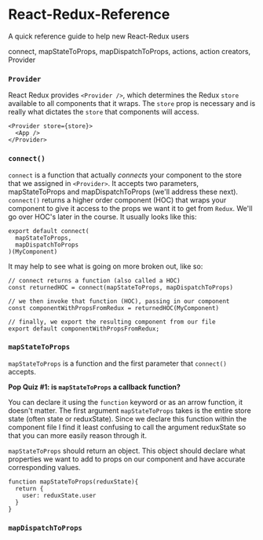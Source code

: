 # React-Redux-Reference
A quick reference guide to help new React-Redux users


connect, mapStateToProps, mapDispatchToProps, actions, action creators, Provider

### `Provider`

React Redux provides `<Provider />`, which determines the Redux `store` available
to all components that it wraps. The `store` prop is necessary and is really
what dictates the `store` that components will access.

```
<Provider store={store}>
  <App />
</Provider>
```

### `connect()`

`connect` is a function that actually *connects* your component to the store that
we assigned in `<Provider>`. It accepts two parameters, mapStateToProps
and mapDispatchToProps (we'll address these next). `connect()` returns a higher
order component (HOC) that wraps your component to give it access to the 
props we want it to get from `Redux`. We'll go over HOC's later in the course.
It usually looks like this:

```
export default connect(
  mapStateToProps,
  mapDispatchToProps
)(MyComponent)
```

It may help to see what is going on more broken out, like so:

```
// connect returns a function (also called a HOC)
const returnedHOC = connect(mapStateToProps, mapDispatchToProps)

// we then invoke that function (HOC), passing in our component
const componentWithPropsFromRedux = returnedHOC(MyComponent)

// finally, we export the resulting component from our file
export default componentWithPropsFromRedux;
```

### `mapStateToProps`

`mapStateToProps` is a function and the first parameter that `connect()`
accepts. 

**Pop Quiz #1: is `mapStateToProps` a callback function?**

You can declare it using the `function` keyword or as an arrow
function, it doesn't matter. The first argument `mapStateToProps` takes
is the entire store state (often state or reduxState). Since we declare this
function within the component file I find it least confusing to call the
argument reduxState so that you can more easily reason through it.

`mapStateToProps` should return an object. This object should declare what
properties we want to add to props on our component and have accurate corresponding
values.

```
function mapStateToProps(reduxState){
  return {
    user: reduxState.user
  }
}
```

### `mapDispatchToProps`

